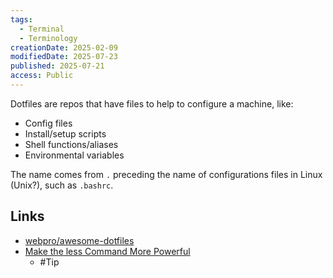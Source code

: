 ```yaml
---
tags:
  - Terminal
  - Terminology
creationDate: 2025-02-09
modifiedDate: 2025-07-23
published: 2025-07-21
access: Public
---
```


Dotfiles are repos that have files to help to configure a machine, like:

- Config files
- Install/setup scripts
- Shell functions/aliases
- Environmental variables

The name comes from `.` preceding the name of configurations files in Linux (Unix?), such as `.bashrc`.

## Links

- [webpro/awesome-dotfiles](https://github.com/webpro/awesome-dotfiles)
- [Make the less Command More Powerful](https://www.topbug.net/blog/2016/09/27/make-gnu-less-more-powerful/)
	- #Tip
